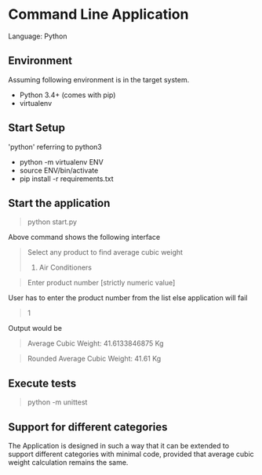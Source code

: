 # Command Line Application
Language: Python

## Environment
Assuming following environment is in the target system.

- Python 3.4+ (comes with pip)
- virtualenv


## Start Setup
'python' referring to python3
- python -m virtualenv ENV
- source ENV/bin/activate
- pip install -r requirements.txt

## Start the application

>python start.py

Above command shows the following interface
>Select any product to find average cubic weight
>1. Air Conditioners

>Enter product number [strictly numeric value]

User has to enter the product number from the list else application will fail
>1

Output would be
>Average Cubic Weight: 41.6133846875 Kg

>Rounded Average Cubic Weight: 41.61 Kg

## Execute tests

>python -m unittest

## Support for different categories

The Application is designed in such a way that it can be extended to support 
different categories with minimal code, provided that average cubic weight 
calculation remains the same.
